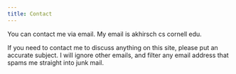 ```yaml
---
title: Contact
---
```


You can contact me via email. 
My email is akhirsch <AT> cs <DOT> cornell <DOT> edu.

If you need to contact me to discuss anything on this site, please put an accurate subject. 
I will ignore other emails, and filter any email address that spams me straight into junk mail.
